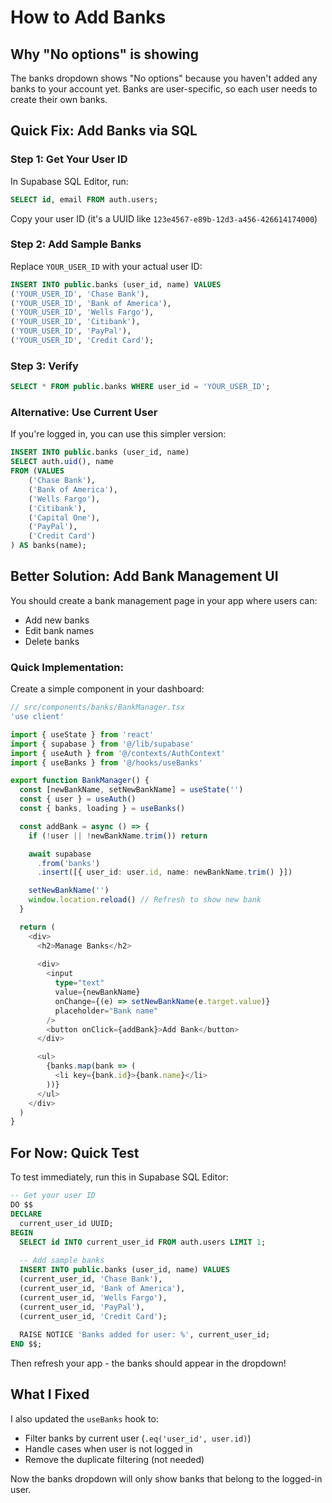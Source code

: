 # How to Add Banks

## Why "No options" is showing

The banks dropdown shows "No options" because you haven't added any banks to your account yet. Banks are user-specific, so each user needs to create their own banks.

## Quick Fix: Add Banks via SQL

### Step 1: Get Your User ID

In Supabase SQL Editor, run:
```sql
SELECT id, email FROM auth.users;
```

Copy your user ID (it's a UUID like `123e4567-e89b-12d3-a456-426614174000`)

### Step 2: Add Sample Banks

Replace `YOUR_USER_ID` with your actual user ID:

```sql
INSERT INTO public.banks (user_id, name) VALUES
('YOUR_USER_ID', 'Chase Bank'),
('YOUR_USER_ID', 'Bank of America'),
('YOUR_USER_ID', 'Wells Fargo'),
('YOUR_USER_ID', 'Citibank'),
('YOUR_USER_ID', 'PayPal'),
('YOUR_USER_ID', 'Credit Card');
```

### Step 3: Verify

```sql
SELECT * FROM public.banks WHERE user_id = 'YOUR_USER_ID';
```

### Alternative: Use Current User

If you're logged in, you can use this simpler version:

```sql
INSERT INTO public.banks (user_id, name) 
SELECT auth.uid(), name
FROM (VALUES 
    ('Chase Bank'),
    ('Bank of America'),
    ('Wells Fargo'),
    ('Citibank'),
    ('Capital One'),
    ('PayPal'),
    ('Credit Card')
) AS banks(name);
```

## Better Solution: Add Bank Management UI

You should create a bank management page in your app where users can:
- Add new banks
- Edit bank names
- Delete banks

### Quick Implementation:

Create a simple component in your dashboard:

```typescript
// src/components/banks/BankManager.tsx
'use client'

import { useState } from 'react'
import { supabase } from '@/lib/supabase'
import { useAuth } from '@/contexts/AuthContext'
import { useBanks } from '@/hooks/useBanks'

export function BankManager() {
  const [newBankName, setNewBankName] = useState('')
  const { user } = useAuth()
  const { banks, loading } = useBanks()

  const addBank = async () => {
    if (!user || !newBankName.trim()) return

    await supabase
      .from('banks')
      .insert([{ user_id: user.id, name: newBankName.trim() }])

    setNewBankName('')
    window.location.reload() // Refresh to show new bank
  }

  return (
    <div>
      <h2>Manage Banks</h2>
      
      <div>
        <input
          type="text"
          value={newBankName}
          onChange={(e) => setNewBankName(e.target.value)}
          placeholder="Bank name"
        />
        <button onClick={addBank}>Add Bank</button>
      </div>

      <ul>
        {banks.map(bank => (
          <li key={bank.id}>{bank.name}</li>
        ))}
      </ul>
    </div>
  )
}
```

## For Now: Quick Test

To test immediately, run this in Supabase SQL Editor:

```sql
-- Get your user ID
DO $$
DECLARE
  current_user_id UUID;
BEGIN
  SELECT id INTO current_user_id FROM auth.users LIMIT 1;
  
  -- Add sample banks
  INSERT INTO public.banks (user_id, name) VALUES
  (current_user_id, 'Chase Bank'),
  (current_user_id, 'Bank of America'),
  (current_user_id, 'Wells Fargo'),
  (current_user_id, 'PayPal'),
  (current_user_id, 'Credit Card');
  
  RAISE NOTICE 'Banks added for user: %', current_user_id;
END $$;
```

Then refresh your app - the banks should appear in the dropdown!

## What I Fixed

I also updated the `useBanks` hook to:
- Filter banks by current user (`.eq('user_id', user.id)`)
- Handle cases when user is not logged in
- Remove the duplicate filtering (not needed)

Now the banks dropdown will only show banks that belong to the logged-in user.
